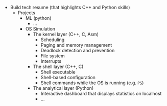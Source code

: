 - Build tech resume (that highlights C++ and Python skills)
  - Projects
    - ML (python)
      - ...
    - OS Simulation
      - The kernel layer (C++, C, Asm)
        - Scheduling
        - Paging and memory management
        - Deadlock detection and prevention
        - File system
        - Interrupts
      - The shell layer (C++, C)
        - Shell executable
        - Shell-based configuration
        - Shell commands while the OS is running (e.g. `PS`)
      - The analytical layer (Python)
        - Interactive dashboard that displays statistics on localhost
        - ...